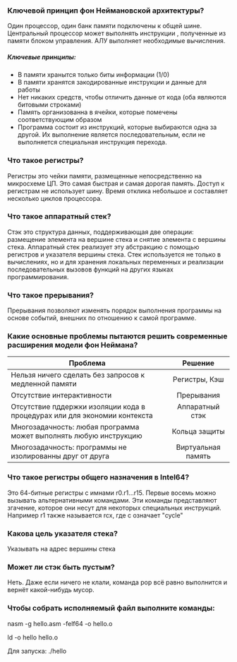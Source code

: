 ### Ключевой принцип фон Неймановской архитектуры?
Один процессор, один банк памяти подключены к общей шине. Центральный процессор может выполнять инструкции , полученные из памяти блоком управления. АЛУ выполняет необходимые вычисления.
##### Ключевые принципы:
  * В памяти хранытся только биты информации (1/0)
  * В памяти хранятся закодированные инструкции и данные для работы
  * Нет никаких средств, чтобы отличить данные от кода (оба являются битовыми строками)
  * Память организованна в ячейки, которые помечены соответствующим образом
  * Программа состоит из инструкций, которые выбираются одна за другой. Их выполнение является последовательным, если не выполняется специальная инструкция перехода.
  

### Что такое регистры?
Регистры это чейки памяти, размещенные непосредственно на микросхеме ЦП. Это самая быстрая и самая дорогая память. Доступ к регистрам не использует шину. Время отклика небольшое и составляет несколько циклов процессора.


### Что такое аппаратный стек?
Стэк это структура данных, поддерживающая две операции: размещение элемента на вершине стека и снятие элемента с вершины стека. Аппаратный стек реализует эту абстракцию с помощью регистров и указателя вершины стека. Стек используется не только в вычислениях, но и для хранения локальных переменных и реализации последовательных вызовов функций на других языках программирования.  

### Что такое прерывания?
Прерывания позволяют изменять порядок выполнения программы на основе событий, внешних по отношению к самой программе.

### Какие основные проблемы пытаются решить современные расширения модели фон Неймана?
|Проблема|Решение|
|--------|:------:|
|Нельзя ничего сделать без запросов к медленной памяти|Регистры, Кэш|
|Отсутствие интерактивности|Прерывания|
|Отсутствие пддержки изоляции кода в процедурах или для экономии контекста|Аппаратный стэк|
|Многозадачность: любая программа может выполнять любую инструкцию|Кольца защиты|
|Многозадачность: программы не изолированны друг от друга |Виртуальная память|


### Что такое регистры общего назначения в Intel64?
Это 64-битные регистры с имнами r0.r1...r15. Первые восемь можно вызывать альтернативными командами.
Эти команды представляют згачение, которое они несут для некоторых специальных инструкций. Например r1 также называется rcx, где c означает "cycle" 

### Какова цель указателя стека?
Указывать на адрес вершины стека

### Может ли стэк быть пустым?
Неть. Даже если ничего не клали, команда pop всё равно выполнится и вернёт какой-нибудь мусор.


### Чтобы собрать исполняемый файл выполните команды:

nasm -g hello.asm -felf64 -o hello.o

ld -o hello hello.o

Для запуска:
./hello